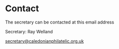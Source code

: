 # Contact

The secretary can be contacted at this email address

 Secretary: Ray Welland

secretary@caledonianphilatelic.org.uk
